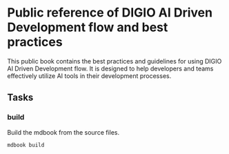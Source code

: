 # Public reference of DIGIO AI Driven Development flow and best practices

This public book contains the best practices and guidelines for using DIGIO AI Driven Development flow. It is designed to help developers and teams effectively utilize AI tools in their development processes.

## Tasks

### build

Build the mdbook from the source files.

```bash
mdbook build
```